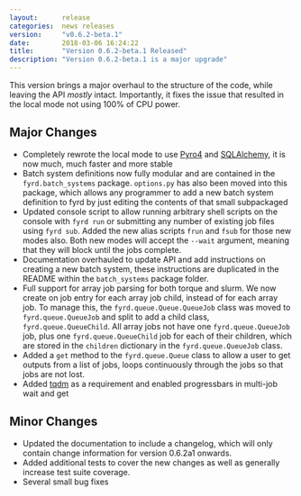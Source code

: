 ```yaml
---
layout:      release
categories:  news releases
version:     "v0.6.2-beta.1"
date:        2018-03-06 16:24:22
title:       "Version 0.6.2-beta.1 Released"
description: "Version 0.6.2-beta.1 is a major upgrade"
---
```


This version brings a major overhaul to the structure of the code, while leaving the
API *mostly* intact. Importantly, it fixes the issue that resulted in the local
mode not using 100% of CPU power.

## Major Changes

- Completely rewrote the local mode to use [Pyro4](https://pypi.python.org/pypi/Pyro4)
  and [SQLAlchemy](https://pypi.python.org/pypi/SQLAlchemy), it is now much,
  much faster and more stable
- Batch system definitions now fully modular and are contained in the `fyrd.batch_systems`
  package. `options.py` has also been moved into this package, which allows any programmer
  to add a new batch system definition to fyrd by just editing the contents of that small
  subpackaged
- Updated console script to allow running arbitrary shell scripts on the console with
  `fyrd run` or submitting any number of existing job files using `fyrd sub`. Added the
  new alias scripts `frun` and `fsub` for those new modes also. Both new modes will accept
  the `--wait` argument, meaning that they will block until the jobs complete.
- Documentation overhauled to update API and add instructions on creating a new batch system,
  these instructions are duplicated in the README within the `batch_systems` package folder.
- Full support for array job parsing for both torque and slurm. We now create on job entry
  for each array job child, instead of for each array job. To manage this, the
  `fyrd.queue.Queue.QueueJob` class was moved to `fyrd.queue.QueueJob` and split to add a
  child class, `fyrd.queue.QueueChild`. All array jobs not have one `fyrd.queue.QueueJob`
  job, plus one `fyrd.queue.QueueChild` job for each of their children, which are stored
  in the `children` dictionary in the `fyrd.queue.QueueJob` class.
- Added a `get` method to the `fyrd.queue.Queue` class to allow a user to get outputs from
  a list of jobs, loops continuously through the jobs so that jobs are not lost.
- Added [tqdm](https://pypi.python.org/pypi/tqdm) as a requirement and enabled progressbars
  in multi-job wait and get

## Minor Changes

- Updated the documentation to include a changelog, which will only contain change information
  for version 0.6.2a1 onwards.
- Added additional tests to cover the new changes as well as generally increase test suite
  coverage.
- Several small bug fixes
